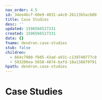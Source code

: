 ```yaml
---
nav_order: 4.5
id: 34ee4bcf-60e9-4031-a4c0-26113b5acb80
title: Case Studies
desc: ''
updated: 1596566527331
created: 1596566527331
data: {}
fname: dendron.case-studies
stub: false
children:
  - 664c7980-f605-43ad-a931-c139740777c8
  - 593206ea-5658-4874-bafd-18a138870f91
hpath: dendron.case-studies
---
```

# Case Studies
